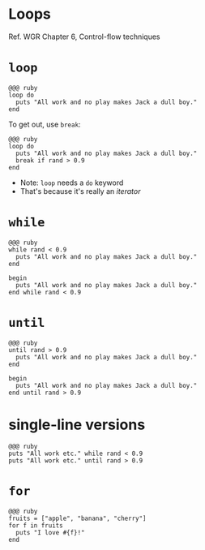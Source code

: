 <!SLIDE subsection>
# Loops

Ref. WGR Chapter 6, Control-flow techniques

# `loop`

    @@@ ruby
    loop do
      puts "All work and no play makes Jack a dull boy."
    end

To get out, use `break`:

    @@@ ruby
    loop do
      puts "All work and no play makes Jack a dull boy."
      break if rand > 0.9
    end
    
* Note: `loop` needs a `do` keyword
* That's because it's really an *iterator*

# `while`

    @@@ ruby
    while rand < 0.9
      puts "All work and no play makes Jack a dull boy."
    end

    begin
      puts "All work and no play makes Jack a dull boy."
    end while rand < 0.9

# `until`

    @@@ ruby
    until rand > 0.9
      puts "All work and no play makes Jack a dull boy."
    end
    
    begin
      puts "All work and no play makes Jack a dull boy."
    end until rand > 0.9

# single-line versions

    @@@ ruby
    puts "All work etc." while rand < 0.9
    puts "All work etc." until rand > 0.9

# `for`

    @@@ ruby
    fruits = ["apple", "banana", "cherry"]
    for f in fruits
      puts "I love #{f}!"
    end

